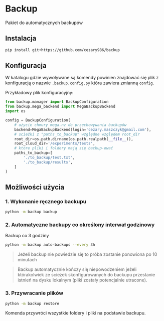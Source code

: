 # Backup

Pakiet do automatycznych backupów

## Instalacja

```bash
pip install git+https://github.com/cezary986/backup
```

## Konfiguracja

W katalogu gdzie wywoływane są komendy powinien znajdować się plik
z konfiguracją o nazwie `.backup.config.py` która zawiera zmianną `config`. 

Przykładowy plik konfiguracyjny:
```python
from backup.manager import BackupConfiguration
from backup.mega_backend import MegaBackupBackend
import os

config = BackupConfiguration(
    # użycie chmury mega.nz do przechowywania backupów
    backend=MegaBackupBackend(login='cezary.maszczyk@gmail.com'),
    # scieżki z "paths_to_backup" względne względem root_dir
    root_dir=os.path.dirname(os.path.realpath(__file__)),
    root_cloud_dir='/experiments/tests',
    # które pliki i foldery mają się backup-ować
    paths_to_backup=[
        './to_backup/test.txt',
        './to_backup/results',
    ]
)
```

## Możliwości użycia


### 1. Wykonanie ręcznego backupu

```bash
python -m backup backup
```

### 2. Automatyczne backupy co określony interwał godzinowy

Backup co 3 godziny
```bash
python -m backup auto-backups --every 3h
```

> Jeżeli backup nie powiedzie się to próba zostanie ponowiona po 10 minutach

> Backup automatycznie kończy się niepowodzeniem jeżeli którakolwiek ze scieżek skonfigurowanych do backupu przestanie istnień na dysku lokalnym (pliki zostały potencjalnie utracone).

### 3. Przywracanie plików

```bash
python -m backup restore
```

Komenda przywróci wszystkie foldery i pliki na podstawie backupu.